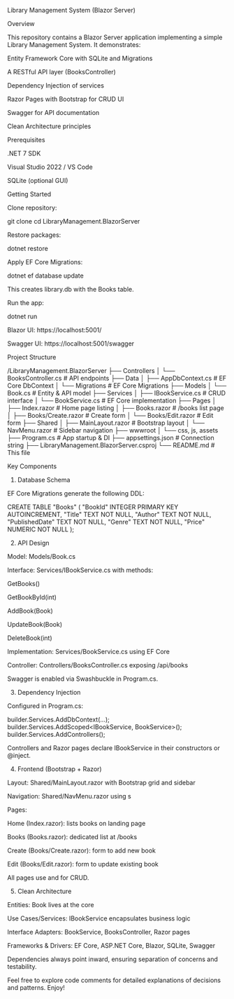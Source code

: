﻿Library Management System (Blazor Server)

Overview

This repository contains a Blazor Server application implementing a simple Library Management System. It demonstrates:

Entity Framework Core with SQLite and Migrations

A RESTful API layer (BooksController)

Dependency Injection of services

Razor Pages with Bootstrap for CRUD UI

Swagger for API documentation

Clean Architecture principles

Prerequisites

.NET 7 SDK

Visual Studio 2022 / VS Code

SQLite (optional GUI)

Getting Started

Clone repository:

git clone <repo-url>
cd LibraryManagement.BlazorServer

Restore packages:

dotnet restore

Apply EF Core Migrations:

dotnet ef database update

This creates library.db with the Books table.

Run the app:

dotnet run

Blazor UI: https://localhost:5001/

Swagger UI: https://localhost:5001/swagger

Project Structure

/LibraryManagement.BlazorServer
├── Controllers
│   └── BooksController.cs       # API endpoints
├── Data
│   ├── AppDbContext.cs          # EF Core DbContext
│   └── Migrations               # EF Core Migrations
├── Models
│   └── Book.cs                  # Entity & API model
├── Services
│   ├── IBookService.cs          # CRUD interface
│   └── BookService.cs           # EF Core implementation
├── Pages
│   ├── Index.razor              # Home page listing
│   ├── Books.razor              # /books list page
│   ├── Books/Create.razor       # Create form
│   └── Books/Edit.razor         # Edit form
├── Shared
│   ├── MainLayout.razor         # Bootstrap layout
│   └── NavMenu.razor            # Sidebar navigation
├── wwwroot
│   └── css, js, assets
├── Program.cs                   # App startup & DI
├── appsettings.json             # Connection string
├── LibraryManagement.BlazorServer.csproj
└── README.md                    # This file

Key Components

1. Database Schema

EF Core Migrations generate the following DDL:

CREATE TABLE "Books" (
  "BookId"        INTEGER PRIMARY KEY AUTOINCREMENT,
  "Title"         TEXT    NOT NULL,
  "Author"        TEXT    NOT NULL,
  "PublishedDate" TEXT    NOT NULL,
  "Genre"         TEXT    NOT NULL,
  "Price"         NUMERIC NOT NULL
);

2. API Design

Model: Models/Book.cs

Interface: Services/IBookService.cs with methods:

GetBooks()

GetBookById(int)

AddBook(Book)

UpdateBook(Book)

DeleteBook(int)

Implementation: Services/BookService.cs using EF Core

Controller: Controllers/BooksController.cs exposing /api/books

Swagger is enabled via Swashbuckle in Program.cs.

3. Dependency Injection

Configured in Program.cs:

builder.Services.AddDbContext<AppDbContext>(...);
builder.Services.AddScoped<IBookService, BookService>();
builder.Services.AddControllers();

Controllers and Razor pages declare IBookService in their constructors or @inject.

4. Frontend (Bootstrap + Razor)

Layout: Shared/MainLayout.razor with Bootstrap grid and sidebar

Navigation: Shared/NavMenu.razor using <NavLink>s

Pages:

Home (Index.razor): lists books on landing page

Books (Books.razor): dedicated list at /books

Create (Books/Create.razor): form to add new book

Edit (Books/Edit.razor): form to update existing book

All pages use <table class="table"> and <EditForm> for CRUD.

5. Clean Architecture

Entities: Book lives at the core

Use Cases/Services: IBookService encapsulates business logic

Interface Adapters: BookService, BooksController, Razor pages

Frameworks & Drivers: EF Core, ASP.NET Core, Blazor, SQLite, Swagger

Dependencies always point inward, ensuring separation of concerns and testability.

Feel free to explore code comments for detailed explanations of decisions and patterns. Enjoy!